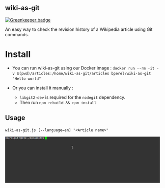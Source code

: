 ## wiki-as-git

[![Greenkeeper badge](https://badges.greenkeeper.io/bperel/wiki-as-git.svg)](https://greenkeeper.io/)

An easy way to check the revision history of a Wikipedia article using Git commands.

# Install

* You can run wiki-as-git using our Docker image :
`docker run --rm -it -v $(pwd)/articles:/home/wiki-as-git/articles bperel/wiki-as-git "Hello world"`

* Or you can install it manually :
  * `libgit2-dev` is required for the `nodegit` dependency.
  * Then run `npm rebuild && npm install`

## Usage

`wiki-as-git.js [--language=en] "<Article name>"`

![alt text](wiki-as-git%20demo.gif)
